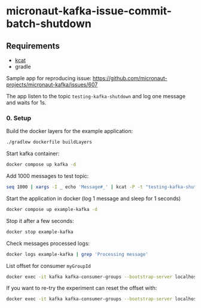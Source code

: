 # micronaut-kafka-issue-commit-batch-shutdown

## Requirements

- [kcat](https://docs.confluent.io/platform/current/app-development/kafkacat-usage.html)
- gradle

Sample app for reproducing issue: https://github.com/micronaut-projects/micronaut-kafka/issues/607

The app listen to the topic `testing-kafka-shutdown` and log one message and waits for 1s. 

### 0. Setup

Build the docker layers for the example application:

```bash
./gradlew dockerfile buildLayers
```

Start kafka container:

```bash
docker compose up kafka -d
```

Add 1000 messages to test topic:

```bash
seq 1000 | xargs -I _ echo 'Message#_' | kcat -P -t "testing-kafka-shutdown" -b localhost:29092   
```

Start the application in docker (log 1 message and sleep for 1 seconds)

```bash
docker compose up example-kafka -d 
```

Stop it after a few seconds:

```bash
docker stop example-kafka
```

Check messages processed logs:

```bash
docker logs example-kafka | grep 'Processing message'
```

List offset for consumer `myGroupId`

```bash
docker exec -it kafka kafka-consumer-groups --bootstrap-server localhost:9092 --group myGroupId --describe
```

If you want to re-try the experiment can reset the offset with:

```bash
docker exec -it kafka kafka-consumer-groups --bootstrap-server localhost:9092 --group myGroupId --reset-offsets --to-earliest --topic testing-kafka-shutdown --execute
```